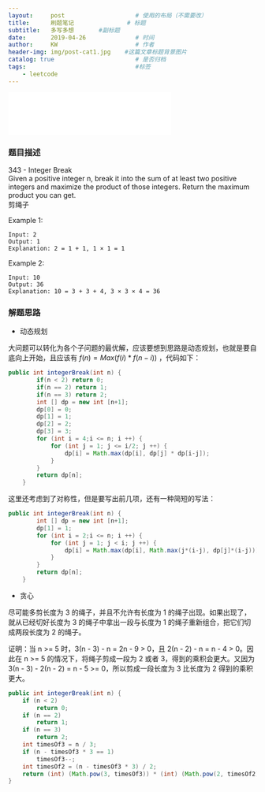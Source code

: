 ```yaml
---
layout:     post                    # 使用的布局（不需要改）
title:      刷题笔记               # 标题 
subtitle:   多写多想       #副标题
date:       2019-04-26              # 时间
author:     KW                      # 作者
header-img: img/post-cat1.jpg    #这篇文章标题背景图片
catalog: true                       # 是否归档
tags:                               #标签
    - leetcode
---
```


<iframe frameborder="no" border="0" marginwidth="0" marginheight="0" width=330 height=86 src="//music.163.com/outchain/player?type=2&id=28442976&auto=0&height=66"></iframe>

### 题目描述

343 - Integer Break  
Given a positive integer n, break it into the sum of at least two positive integers and maximize the product of those integers. Return the maximum product you can get.  
剪绳子

Example 1:

```text
Input: 2
Output: 1
Explanation: 2 = 1 + 1, 1 × 1 = 1
```

Example 2:

```text
Input: 10
Output: 36
Explanation: 10 = 3 + 3 + 4, 3 × 3 × 4 = 36
```

### 解题思路

+ 动态规划

大问题可以转化为各个子问题的最优解，应该要想到思路是动态规划，也就是要自底向上开始，且应该有 $f(n) = Max(f(i)*f(n-i))$ ，代码如下：

```java
public int integerBreak(int n) {
        if(n < 2) return 0;
        if(n == 2) return 1;
        if(n == 3) return 2;
        int [] dp = new int [n+1];
        dp[0] = 0;
        dp[1] = 1;
        dp[2] = 2;
        dp[3] = 3;
        for (int i = 4;i <= n; i ++) {
            for (int j = 1; j <= i/2; j ++) {
                dp[i] = Math.max(dp[i], dp[j] * dp[i-j]);
            }
        }
        return dp[n];
    }
```

这里还考虑到了对称性，但是要写出前几项，还有一种简短的写法：

```java
public int integerBreak(int n) {
        int [] dp = new int [n+1];
        dp[1] = 1;
        for (int i = 2;i <= n; i ++) {
            for (int j = 1; j < i; j ++) {
                dp[i] = Math.max(dp[i], Math.max(j*(i-j), dp[j]*(i-j)));
            }
        }
        return dp[n];
    }
```

+ 贪心

尽可能多剪长度为 3 的绳子，并且不允许有长度为 1 的绳子出现。如果出现了，就从已经切好长度为 3 的绳子中拿出一段与长度为 1 的绳子重新组合，把它们切成两段长度为 2 的绳子。

证明：当 n >= 5 时，3(n - 3) - n = 2n - 9 > 0，且 2(n - 2) - n = n - 4 > 0。因此在 n >= 5 的情况下，将绳子剪成一段为 2 或者 3，得到的乘积会更大。又因为 3(n - 3) - 2(n - 2) = n - 5 >= 0，所以剪成一段长度为 3 比长度为 2 得到的乘积更大。

```java
public int integerBreak(int n) {
    if (n < 2)
        return 0;
    if (n == 2)
        return 1;
    if (n == 3)
        return 2;
    int timesOf3 = n / 3;
    if (n - timesOf3 * 3 == 1)
        timesOf3--;
    int timesOf2 = (n - timesOf3 * 3) / 2;
    return (int) (Math.pow(3, timesOf3)) * (int) (Math.pow(2, timesOf2));
}
```